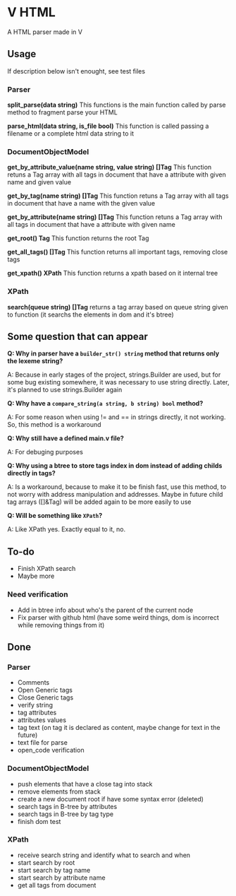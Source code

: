 # V HTML

A HTML parser made in V

## Usage

If description below isn't enought, see test files

### Parser

**split_parse(data string)**
This functions is the main function called by parse method to fragment parse your HTML

**parse_html(data string, is_file bool)**
This function is called passing a filename or a complete html data string to it

### DocumentObjectModel

**get_by_attribute_value(name string, value string) []Tag**
This function retuns a Tag array with all tags in document that have a attribute with given name and given value

**get_by_tag(name string) []Tag**
This function retuns a Tag array with all tags in document that have a name with the given value

**get_by_attribute(name string) []Tag**
This function retuns a Tag array with all tags in document that have a attribute with given name

**get_root() Tag**
This function returns the root Tag

**get_all_tags() []Tag**
This function returns all important tags, removing close tags

**get_xpath() XPath**
This function returns a xpath based on it internal tree

### XPath

**search(queue string) []Tag**
returns a tag array based on queue string given to function (it searchs the elements in dom and it's btree)

## Some question that can appear

**Q: Why in parser have a `builder_str() string` method that returns only the lexeme string?**
    
A: Because in early stages of the project, strings.Builder are used, but for some bug existing somewhere, it was necessary to use string directly. Later, it's planned to use strings.Builder again

**Q: Why have a `compare_string(a string, b string) bool` method?**

A: For some reason when using != and == in strings directly, it not working. So, this method is a workaround

**Q: Why still have a defined main.v file?**

A: For debuging purposes

**Q: Why using a btree to store tags index in dom instead of adding childs directly in tags?**

A: Is a workaround, because to make it to be finish fast, use this method, to not worry with address manipulation and addresses. Maybe in future child tag arrays ([]&Tag) will be added again to be more easily to use

**Q: Will be something like `XPath`?**

A: Like XPath yes. Exactly equal to it, no.

## To-do

* Finish XPath search
* Maybe more

### Need verification

* Add in btree info about who's the parent of the current node
* Fix parser with github html (have some weird things, dom is incorrect while removing things from it)

## Done

### Parser

* Comments
* Open Generic tags
* Close Generic tags
* verify string
* tag attributes
* attributes values
* tag text (on tag it is declared as content, maybe change for text in the future)
* text file for parse
* open_code verification

### DocumentObjectModel

* push elements that have a close tag into stack
* remove elements from stack
* create a new document root if have some syntax error (deleted)
* search tags in B-tree by attributes
* search tags in B-tree by tag type
* finish dom test

### XPath

* receive search string and identify what to search and when
* start search by root
* start search by tag name
* start search by attribute name
* get all tags from document
